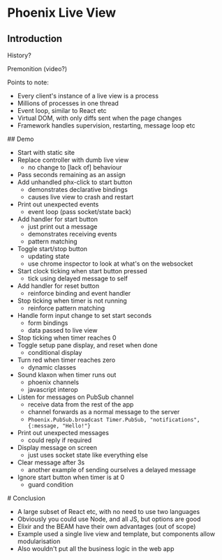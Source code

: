 # Phoenix Live View

## Introduction

History?

Premonition (video?)

Points to note:

* Every client's instance of a live view is a process
* Millions of processes in one thread
* Event loop, similar to React etc
* Virtual DOM, with only diffs sent when the page changes
* Framework handles supervision, restarting, message loop etc

## Demo

* Start with static site
* Replace controller with dumb live view
    - no change to [lack of] behaviour
* Pass seconds remaining as an assign
* Add unhandled phx-click to start button
    - demonstrates declarative bindings
    - causes live view to crash and restart
* Print out unexpected events
    - event loop (pass socket/state back)
* Add handler for start button
    - just print out a message
    - demonstrates receiving events
    - pattern matching
* Toggle start/stop button
    - updating state
    - use chrome inspector to look at what's on the websocket
* Start clock ticking when start button pressed
    - tick using delayed message to self
* Add handler for reset button
    - reinforce binding and event handler
* Stop ticking when timer is not running
    - reinforce pattern matching
* Handle form input change to set start seconds
    - form bindings
    - data passed to live view
* Stop ticking when timer reaches 0
* Toggle setup pane display, and reset when done
    - conditional display
* Turn red when timer reaches zero
    - dynamic classes
* Sound klaxon when timer runs out
    - phoenix channels
    - javascript interop
* Listen for messages on PubSub channel
    - receive data from the rest of the app
    - channel forwards as a normal message to the server
    - `Phoenix.PubSub.broadcast Timer.PubSub, "notifications", {:message, "Hello!"}`
* Print out unexpected messages
    - could reply if required
* Display message on screen
    - just uses socket state like everything else
* Clear message after 3s
    - another example of sending ourselves a delayed message
* Ignore start button when timer is at 0
    - guard condition

# Conclusion

* A large subset of React etc, with no need to use two languages
* Obviously you could use Node, and all JS, but options are good
* Elixir and the BEAM have their own advantages (out of scope)
* Example used a single live view and template, but components allow
  modularisation
* Also wouldn't put all the business logic in the web app
